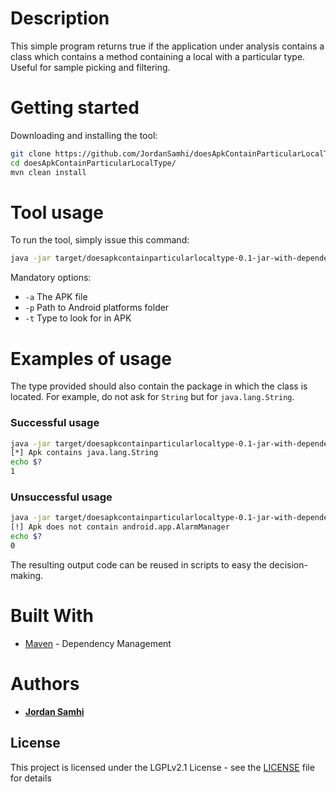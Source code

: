 # Description

This simple program returns true if the application under analysis contains a class which contains a method containing a local with a particular type.
Useful for sample picking and filtering.

# Getting started

Downloading and installing the tool:

```bash
git clone https://github.com/JordanSamhi/doesApkContainParticularLocalType.git
cd doesApkContainParticularLocalType/
mvn clean install
```

# Tool usage

To run the tool, simply issue this command:

```bash
java -jar target/doesapkcontainparticularlocaltype-0.1-jar-with-dependencies.jar
```

Mandatory options:

* `-a` The APK file
* `-p` Path to Android platforms folder
* `-t` Type to look for in APK

# Examples of usage

The type provided should also contain the package in which the class is located.
For example, do not ask for `String` but for `java.lang.String`.

### Successful usage
```bash
java -jar target/doesapkcontainparticularlocaltype-0.1-jar-with-dependencies.jar -a apk.apk -p /some/path/platforms/ -t java.lang.String
[*] Apk contains java.lang.String
echo $?
1
```

### Unsuccessful usage
```bash
java -jar target/doesapkcontainparticularlocaltype-0.1-jar-with-dependencies.jar -a apk.apk -p /some/path/platforms/ -t android.app.AlarmManager
[!] Apk does not contain android.app.AlarmManager
echo $?
0
```
The resulting output code can be reused in scripts to easy the decision-making.

# Built With

* [Maven](https://maven.apache.org/) - Dependency Management

# Authors

* **[Jordan Samhi](https://github.com/JordanSamhi)**


## License

This project is licensed under the LGPLv2.1 License - see the [LICENSE](LICENSE) file for details
